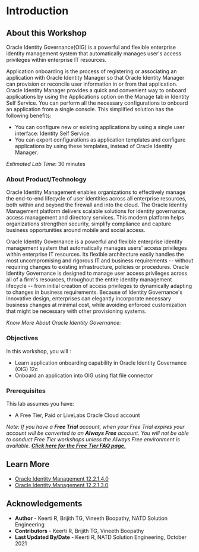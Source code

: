 # Introduction

## About this Workshop

Oracle Identity Governance(OIG) is a powerful and flexible enterprise identity management system that automatically manages user's access privileges within enterprise IT resources.

Application onboarding is the process of registering or associating an application with Oracle Identity Manager so that Oracle Identity Manager can provision or reconcile user information in or from that application.
Oracle Identity Manager provides a quick and convenient way to onboard applications by using the Applications option on the Manage tab in Identity Self Service. You can perform all the necessary configurations to onboard an application from a single console.
This simplified solution has the following benefits:
- You can configure new or existing applications by using a single user interface: Identity Self Service.
- You can export configurations as application templates and configure applications by using these templates, instead of Oracle Identity Manager.

*Estimated Lab Time*: 30 minutes

### About Product/Technology
Oracle Identity Management enables organizations to effectively manage the end-to-end lifecycle of user identities across all enterprise resources, both within and beyond the firewall and into the cloud. The Oracle Identity Management platform delivers scalable solutions for identity governance, access management and directory services. This modern platform helps organizations strengthen security, simplify compliance and capture business opportunities around mobile and social access.

Oracle Identity Governance is a powerful and flexible enterprise identity management system that automatically manages users' access privileges within enterprise IT resources. Its flexible architecture easily handles the most uncompromising and rigorous IT and business requirements -- without requiring changes to existing infrastructure, policies or procedures. Oracle Identity Governance is designed to manage user access privileges across all of a firm's resources, throughout the entire identity management lifecycle -- from initial creation of access privileges to dynamically adapting to changes in business requirements. Because of Identity Governance's innovative design, enterprises can elegantly incorporate necessary business changes at minimal cost, while avoiding enforced customization that might be necessary with other provisioning systems.

*Know More About Oracle Identity Governance:*

  [](youtube:YdvKkstK4o8)

### Objectives

In this workshop, you will :
* Learn application onboarding capability in Oracle Identity Governance (OIG) 12c
* Onboard an application into OIG using flat file connector

### Prerequisites

This lab assumes you have:
* A Free Tier, Paid or LiveLabs Oracle Cloud account

*Note: If you have a **Free Trial** account, when your Free Trial expires your account will be converted to an **Always Free** account. You will not be able to conduct Free Tier workshops unless the Always Free environment is available. **[Click here for the Free Tier FAQ page.](https://www.oracle.com/cloud/free/faq.html)***

## Learn More

* [Oracle Identity Management 12.2.1.4.0](https://docs.oracle.com/en/middleware/idm/suite/12.2.1.4/index.html)
* [Oracle Identity Management 12.2.1.3.0](https://docs.oracle.com/en/middleware/idm/suite/12.2.1.3/index.html)

## Acknowledgements
* **Author** - Keerti R, Brijith TG, Vineeth Boopathy, NATD Solution Engineering
* **Contributors** -  Keerti R, Brijith TG, Vineeth Boopathy
* **Last Updated By/Date** - Keerti R, NATD Solution Engineering, October 2021

